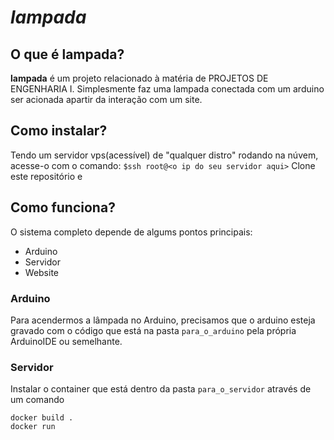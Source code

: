 # *lampada*

## O que é **lampada**?

**lampada** é um projeto relacionado à matéria de PROJETOS DE ENGENHARIA I.
Simplesmente faz uma lampada conectada com um arduino ser acionada apartir da interação com um site.

## Como instalar?
Tendo um servidor vps(acessível) de "qualquer distro" rodando na núvem, acesse-o com o comando:
`$ssh root@<o ip do seu servidor aqui>`
Clone este repositório e 

## Como funciona?
O sistema completo depende de algums pontos principais:
- Arduino
- Servidor
- Website

### Arduino
Para acendermos a lâmpada no Arduino, precisamos que o arduino esteja gravado com o código
que está na pasta `para_o_arduino` pela própria ArduinoIDE ou semelhante.

### Servidor
Instalar o container que está dentro da pasta `para_o_servidor` através de um comando
```
docker build .
docker run 
```


